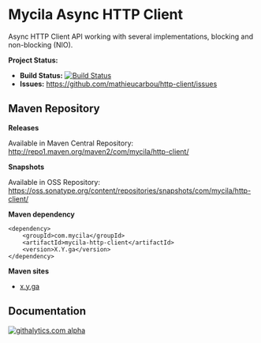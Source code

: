 # Mycila Async HTTP Client #

Async HTTP Client API working with several implementations, blocking and non-blocking (NIO).

__Project Status:__

 - __Build Status:__ [![Build Status](https://travis-ci.org/mycila/http-client.png?branch=master)](https://travis-ci.org/mycila/http-client)
 - __Issues:__ https://github.com/mathieucarbou/http-client/issues

## Maven Repository ##

__Releases__

Available in Maven Central Repository: http://repo1.maven.org/maven2/com/mycila/http-client/

__Snapshots__
 
Available in OSS Repository:  https://oss.sonatype.org/content/repositories/snapshots/com/mycila/http-client/

__Maven dependency__

    <dependency>
        <groupId>com.mycila</groupId>
        <artifactId>mycila-http-client</artifactId>
        <version>X.Y.ga</version>
    </dependency>

__Maven sites__

 - [x.y.ga](http://mycila.github.io/http-client/reports/x.y.ga/index.html)

## Documentation ##

[![githalytics.com alpha](https://cruel-carlota.pagodabox.com/25803a0aff184f73d36916c178ef1f2c "githalytics.com")](http://githalytics.com/mycila/pubsub)
